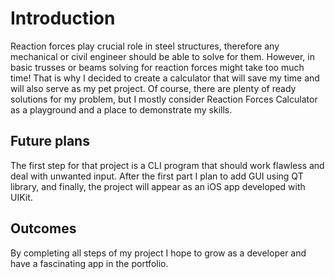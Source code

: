 # Introduction 

Reaction forces play crucial role in steel structures, therefore any mechanical or civil engineer should be able to solve for them. However, in basic trusses or beams solving for reaction forces might take too much time! That is why I decided to create a calculator that will save my time and will also serve as my pet project. Of course, there are plenty of ready solutions for my problem, but I mostly consider Reaction Forces Calculator as a playground and a place to demonstrate my skills.

## Future plans
The first step for that project is a CLI program that should work flawless and deal with unwanted input. 
After the first part I plan to add GUI using QT library, and finally, the project will appear as an iOS app developed with UIKit.

## Outcomes
By completing all steps of my project I hope to grow as a developer and have a fascinating app in the portfolio.
